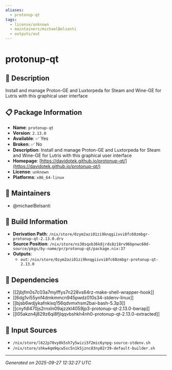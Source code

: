 ```yaml
---
aliases:
  - protonup-qt
tags:
  - license/unknown
  - maintainers/michaelBelsanti
  - outputs/out
---
```


# protonup-qt

## 📝 Description

Install and manage Proton-GE and Luxtorpeda for Steam and Wine-GE for Lutris with this graphical user interface

## 📋 Package Information

- **Name**: `protonup-qt`
- **Version**: `2.13.0`
- **Available**: ✅ Yes
- **Broken**: ✅ No
- **Description**: Install and manage Proton-GE and Luxtorpeda for Steam and Wine-GE for Lutris with this graphical user interface
- **Homepage**: [https://davidotek.github.io/protonup-qt/](https://davidotek.github.io/protonup-qt/)
- **License**: `unknown`
- **Platforms**: `x86_64-linux`
## 👥 Maintainers

- @michaelBelsanti


## 🔧 Build Information

- **Derivation Path**: `/nix/store/0zym2azi01zi9knqgiivvi8fc60zmbgr-protonup-qt-2.13.0.drv`
- **Source Position**: `/nix/store/ns30sqxb36k8jrds8z18rv96bpnwc60d-source/pkgs/by-name/pr/protonup-qt/package.nix:37`
- **Outputs**:
  - `out`:  `/nix/store/0zym2azi01zi9knqgiivvi8fc60zmbgr-protonup-qt-2.13.0`

## 🔗 Dependencies

- [[2jbjfm0s7c03a7mylffys7n228vs64rz-make-shell-wrapper-hook]]
- [[6dg1vi55ynf4dmkmmcn945pwdz010s34-stdenv-linux]]
- [[bjsb6wdjykafnkixq156qdvmxhsm2bai-bash-5.3p3]]
- [[cnyfdl470js2rnxln09ajzzkl4059jp3-protonup-qt-2.13.0-bwrap]]
- [[l05akzn4j829z6qi8fjlqqvbshkh4nh0-protonup-qt-2.13.0-extracted]]

## 📁 Input Sources

- `/nix/store/l622p70vy8k5sh7y5wizi5f2mic6ynpg-source-stdenv.sh`
- `/nix/store/shkw4qm9qcw5sc5n1k5jznc83ny02r39-default-builder.sh`

---
*Generated on 2025-09-27 12:32:27 UTC*
